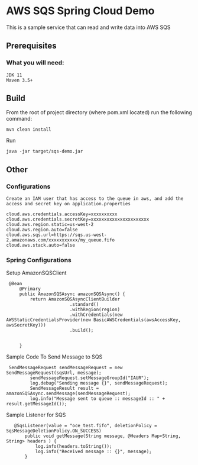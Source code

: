 # AWS SQS Spring Cloud  Demo

This is a sample service that can read and write data into AWS SQS

## Prerequisites
### What you will need:

    JDK 11
    Maven 3.5+


## Build
From the root of project directory (where pom.xml located) run the following command:

	mvn clean install     

Run

	java -jar target/sqs-demo.jar


## Other

 ### Configurations
    Create an IAM user that has access to the queue in aws, and add the access and secret key on application.properties
    
    cloud.aws.credentials.accessKey=xxxxxxxxxx
    cloud.aws.credentials.secretKey=xxxxxxxxxxxxxxxxxxxxxx
    cloud.aws.region.static=us-west-2
    cloud.aws.region.auto=false
    cloud.aws.sqs.url=https://sqs.us-west-2.amazonaws.com/xxxxxxxxxxx/my_queue.fifo
    cloud.aws.stack.auto=false
 
 ### Spring Configurations
 
   Setup AmazonSQSClient
       
     @Bean
         @Primary
         public AmazonSQSAsync amazonSQSAsync() {
             return AmazonSQSAsyncClientBuilder
                            .standard()
                            .withRegion(region)
                            .withCredentials(new AWSStaticCredentialsProvider(new BasicAWSCredentials(awsAccessKey, awsSecretKey)))
                            .build();
     
     
         }
     
   Sample Code To Send Message to SQS
         
     SendMessageRequest sendMessageRequest = new SendMessageRequest(sqsUrl, message);
             sendMessageRequest.setMessageGroupId("IAUR");
             log.debug("Sending message {}", sendMessageRequest);
             SendMessageResult result = amazonSQSAsync.sendMessage(sendMessageRequest);
             log.info("Message sent to queue :: messageId :: " + result.getMessageId());    
   
   Sample Listener for SQS
    
       @SqsListener(value = "oce_test.fifo", deletionPolicy = SqsMessageDeletionPolicy.ON_SUCCESS)
           public void getMessage(String message, @Headers Map<String, String> headers ) {
               log.info(headers.toString());
               log.info("Received message :: {}", message);
           }


